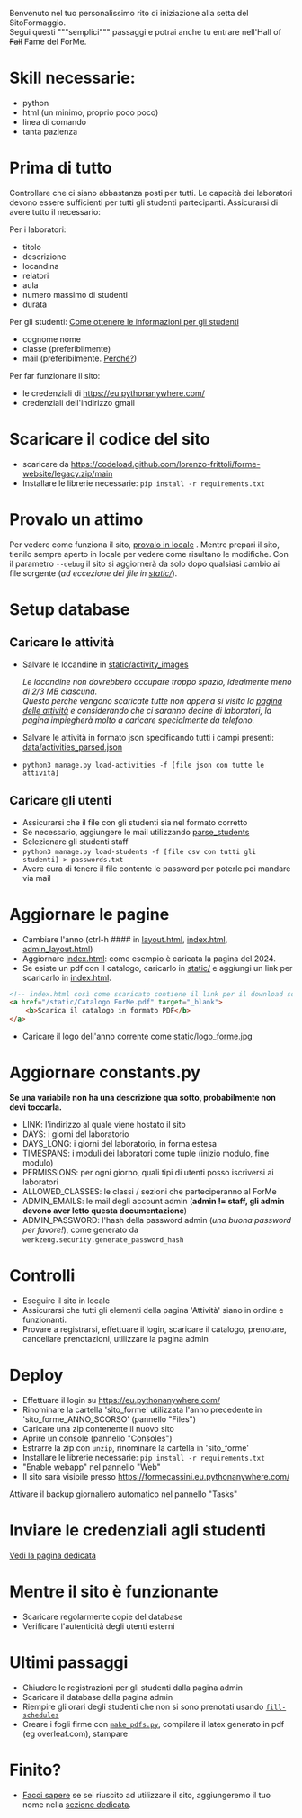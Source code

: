 Benvenuto nel tuo personalissimo rito di iniziazione alla setta del SitoFormaggio. \
Segui questi """semplici""" passaggi e potrai anche tu entrare nell'Hall of ~~Fail~~ Fame del ForMe.

# Skill necessarie:
- python
- html (un minimo, proprio poco poco)
- linea di comando
- tanta pazienza

# Prima di tutto
Controllare che ci siano abbastanza posti per tutti. Le capacità dei laboratori devono essere sufficienti per tutti gli studenti partecipanti.
Assicurarsi di avere tutto il necessario:

Per i laboratori:
- titolo
- descrizione
- locandina
- relatori
- aula
- numero massimo di studenti
- durata

Per gli studenti:
[Come ottenere le informazioni per gli studenti](studenti.md)
- cognome nome
- classe (preferibilmente)
- mail (preferibilmente. [Perché?](invio_credenziali.md))

Per far funzionare il sito:
- le credenziali di https://eu.pythonanywhere.com/
- credenziali dell'indirizzo gmail

# Scaricare il codice del sito
- scaricare da <https://codeload.github.com/lorenzo-frittoli/forme-website/legacy.zip/main>
- Installare le librerie necessarie: `pip install -r requirements.txt`

# Provalo un attimo
Per vedere come funziona il sito, [provalo in locale](README.md#testing) .
Mentre prepari il sito, tienilo sempre aperto in locale per vedere come risultano le modifiche. Con il parametro `--debug` il sito si aggiornerà da solo dopo qualsiasi cambio ai file sorgente (*ad eccezione dei file in [static/](../static/)*).

# Setup database
## Caricare le attività
- Salvare le locandine in [static/activity_images](../static/activity_images/)

    *Le locandine non dovrebbero occupare troppo spazio, idealmente meno di 2/3 MB ciascuna.\
    Questo perché vengono scaricate tutte non appena si visita la [pagina delle attività](attivita.md) e considerando che ci saranno decine di laboratori, la pagina impiegherà molto a caricare specialmente da telefono.*
- Salvare le attività in formato json specificando tutti i campi presenti: [data/activities_parsed.json](../data/activities_parsed.json)
- `python3 manage.py load-activities -f [file json con tutte le attività]`

## Caricare gli utenti
- Assicurarsi che il file con gli studenti sia nel formato corretto
- Se necessario, aggiungere le mail utilizzando [parse_students](parse_students)
- Selezionare gli studenti staff
- `python3 manage.py load-students -f [file csv con tutti gli studenti] > passwords.txt`
- Avere cura di tenere il file contente le password per poterle poi mandare via mail

# Aggiornare le pagine
- Cambiare l'anno (ctrl-h #### in [layout.html](../templates/layout.html), [index.html](../templates/index.html), [admin_layout.html](../templates/admin_layout.html))
- Aggiornare [index.html](../templates/index.html): come esempio è caricata la pagina del 2024.
- Se esiste un pdf con il catalogo, caricarlo in [static/](../static/) e aggiungi un link per scaricarlo in [index.html](../templates/index.html).
```html
<!-- index.html così come scaricato contiene il link per il download sotto il logo del ForMe: -->
<a href="/static/Catalogo ForMe.pdf" target="_blank">
    <b>Scarica il catalogo in formato PDF</b>
</a>
```
- Caricare il logo dell'anno corrente come [static/logo_forme.jpg](../static/logo_forme.jpg)

# Aggiornare constants.py
**Se una variabile non ha una descrizione qua sotto, probabilmente non devi toccarla.**
- LINK: l'indirizzo al quale viene hostato il sito
- DAYS: i giorni del laboratorio
- DAYS_LONG: i giorni del laboratorio, in forma estesa
- TIMESPANS: i moduli dei laboratori come tuple (inizio modulo, fine modulo)
- PERMISSIONS: per ogni giorno, quali tipi di utenti posso iscriversi ai laboratori
- ALLOWED_CLASSES: le classi / sezioni che parteciperanno al ForMe
- ADMIN_EMAILS: le mail degli account admin (**admin != staff, gli admin devono aver letto questa documentazione**)
- ADMIN_PASSWORD: l'hash della password admin (*una buona password per favore!*), come generato da `werkzeug.security.generate_password_hash`

# Controlli
- Eseguire il sito in locale
- Assicurarsi che tutti gli elementi della pagina 'Attività' siano in ordine e funzionanti.
- Provare a registrarsi, effettuare il login, scaricare il catalogo, prenotare, cancellare prenotazioni, utilizzare la pagina admin

# Deploy

- Effettuare il login su https://eu.pythonanywhere.com/
- Rinominare la cartella 'sito_forme' utilizzata l'anno precedente in 'sito_forme_ANNO_SCORSO' (pannello "Files")
- Caricare una zip contenente il nuovo sito
- Aprire un console (pannello "Consoles")
- Estrarre la zip con `unzip`, rinominare la cartella in 'sito_forme'
- Installare le librerie necessarie: `pip install -r requirements.txt`
- "Enable webapp" nel pannello "Web"
- Il sito sarà visibile presso https://formecassini.eu.pythonanywhere.com/

Attivare il backup giornaliero automatico nel pannello "Tasks"

# Inviare le credenziali agli studenti
[Vedi la pagina dedicata](send_emails.md)

# Mentre il sito è funzionante
- Scaricare regolarmente copie del database
- Verificare l'autenticità degli utenti esterni

# Ultimi passaggi
- Chiudere le registrazioni per gli studenti dalla pagina admin
- Scaricare il database dalla pagina admin
- Riempire gli orari degli studenti che non si sono prenotati usando [`fill-schedules`](cli.md)
- Creare i fogli firme con [`make_pdfs.py`](../make_pdfs.py), compilare il latex generato in pdf (eg overleaf.com), stampare

# Finito?
- [Facci sapere](README.md#contribute--contact-us) se sei riuscito ad utilizzare il sito, aggiungeremo il tuo nome nella [sezione dedicata](README.md#deployed-by).
